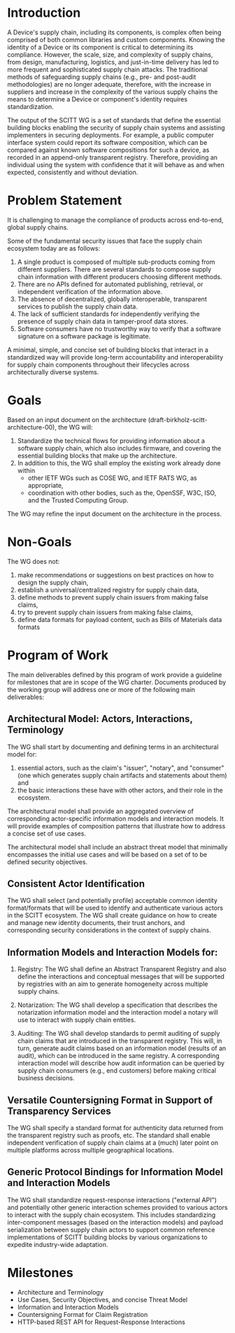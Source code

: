 Introduction
============
A Device's supply chain, including its components, is complex often being comprised of both common libraries and custom components. Knowing the identity of a Device or its component is critical to determining its compliance. However, the scale, size, and complexity of supply chains, from design, manufacturing, logistics, and just-in-time delivery has led to more frequent and sophisticated supply chain attacks. The traditional methods of safeguarding supply chains (e.g., pre- and post-audit methodologies) are no longer adequate, therefore, with the increase in suppliers and increase in the complexity of the various supply chains the means to determine a Device or component's identity requires standardization.

[//]: # (MW: The previous introduction sounded like this is a new problem -- it isn't. It's only recently gained importance and recognition due to the increase in interconnected devices. If we are going to cite a rationale to dealing with this now it is the complex supply chain from various commonly used and complexity of component distribution and their diverse sources.)

The output of the SCITT WG is a set of standards that define the essential building blocks enabling the security of supply chain systems and assisting implementers in securing deployments.
For example, a public computer interface system could report its software composition, which can be compared against known software compositions for such a device, as recorded in an append-only transparent registry.
Therefore, providing an individual using the system with confidence that it will behave as and when expected, consistently and without deviation.

[//]: # (MW: "recorded in a public ledger, " I thought that is too implementation specific for an introduction)
[//]: # (MW: Does "nowhen" belong here?)

Problem Statement
=================
It is challenging to manage the compliance of products across end-to-end, global supply chains. 

Some of the fundamental security issues that face the supply chain ecosystem today are as follows:

1. A single product is composed of multiple sub-products coming from different suppliers. There are several standards to compose supply chain information with different producers choosing different methods.
2. There are no APIs defined for automated publishing, retrieval, or independent verification of the information above.
4. The absence of decentralized, globally interoperable, transparent services to publish the supply chain data.
5. The lack of sufficient standards for independently verifying the presence of supply chain data in tamper-proof data stores.
6. Software consumers have no trustworthy way to verify that a software signature on a software package is legitimate.

[//]: # (MW: #6 is not true, SWID tags can be signed today.)

A minimal, simple, and concise set of building blocks that interact in a standardized way will provide long-term accountability and interoperability for supply chain components throughout their lifecycles across architecturally diverse systems.

Goals
=====
Based on an input document on the architecture (draft-birkholz-scitt-architecture-00), the WG will:

[//]: # (MW: Seems circular to have within the charter a reference to one of the documents to be produced by the WG)

1. Standardize the technical flows for providing information about a software supply chain, which also includes firmware, and covering the essential building blocks that make up the architecture.
2. In addition to this, the WG shall employ the existing work already done within
    - other IETF WGs such as COSE WG, and IETF RATS WG, as appropriate,
    - coordination with other bodies, such as the, OpenSSF, W3C, ISO, and the Trusted Computing Group.

The WG may refine the input document on the architecture in the process.

Non-Goals
=========
The WG does not:

1. make recommendations or suggestions on best practices on how to design the supply chain,
2. establish a universal/centralized registry for supply chain data,
3. define methods to prevent supply chain issuers from making false claims,
3. try to prevent supply chain issuers from making false claims,
4. define data formats for payload content, such as Bills of Materials data formats

[//]: # (Bill of Materials \(BOM\): We don't define this term prior to use. I like including this term, shouldn't we define it as a component of the supply chain)

Program of Work
===============

The main deliverables defined by this program of work provide a guideline for milestones that are in scope of the WG charter. Documents produced by the working group will address one or more of the following main deliverables:

## Architectural Model: Actors, Interactions, Terminology

The WG shall start by documenting and defining terms in an architectural model for:

1. essential actors, such as the claim's "issuer", "notary", and "consumer" (one which generates supply chain artifacts and statements about them) and
2. the basic interactions these have with other actors, and their role in the ecosystem.

The architectural model shall provide an aggregated overview of corresponding actor-specific information models and interaction models. It will provide examples of composition patterns that illustrate how to address a concise set of use cases.

[//]: # (MW: What does "aggregated" add in the above paragraph?)

The architectural model shall include an abstract threat model that minimally encompasses the initial use cases and will be based on a set of to be defined security objectives.

## Consistent Actor Identification

The WG shall select (and potentially profile) acceptable common identity format/formats that will be used to identify and authenticate various actors in the SCITT ecosystem. The WG shall create guidance on how to create and manage new identity documents, their trust anchors, and corresponding security considerations in the context of supply chains.

## Information Models and Interaction Models for:

1. Registry: The WG shall define an Abstract Transparent Registry and also define the interactions and conceptual messages that will be supported by registries with an aim to generate homogeneity across multiple supply chains.

2. Notarization: The WG shall develop a specification that describes the notarization information model and the interaction model a notary will use to interact with supply chain entities.

3. Auditing: The WG shall develop standards to permit auditing of supply chain claims that are introduced in the transparent registry. This will, in turn, generate audit claims based on an information model (results of an audit), which can be introduced in the same registry. A corresponding interaction model will describe how audit information can be queried by supply chain consumers (e.g., end customers) before making critical business decisions.

## Versatile Countersigning Format in Support of Transparency Services

The WG shall specify a standard format for authenticity data returned from the transparent registry such as proofs, etc. The standard shall enable independent verification of supply chain claims at a (much) later point on multiple platforms across multiple geographical locations.

[//]: # (MW: authenticity data is not defined above. What is it?)

## Generic Protocol Bindings for Information Model and Interaction Models

The WG shall standardize request-response interactions ("external API") and potentially other generic interaction schemes provided to various actors to interact with the supply chain ecosystem. This includes standardizing inter-component messages (based on the interaction models) and payload serialization between supply chain actors to support common reference implementations of SCITT building blocks by various organizations to expedite industry-wide adaptation.

Milestones
==========
* Architecture and Terminology
* Use Cases, Security Objectives, and concise Threat Model
* Information and Interaction Models
* Countersigning Format for Claim Registration
* HTTP-based REST API for Request-Response Interactions
